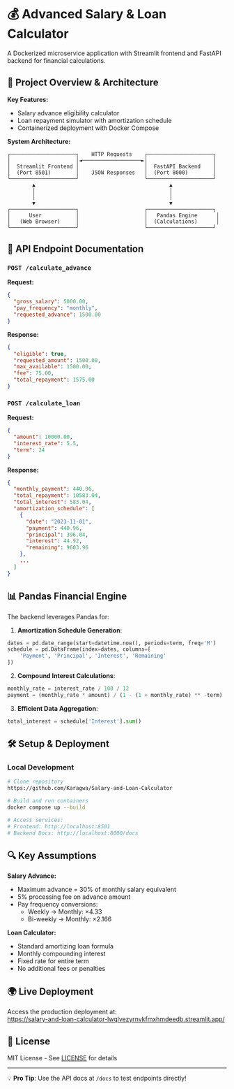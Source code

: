 
# 💰 Advanced Salary & Loan Calculator

A Dockerized microservice application with Streamlit frontend and FastAPI backend for financial calculations.

## 🔧 Project Overview & Architecture

**Key Features:**
- Salary advance eligibility calculator
- Loan repayment simulator with amortization schedule
- Containerized deployment with Docker Compose

**System Architecture:**
```
┌─────────────────────┐    HTTP Requests    ┌─────────────────────┐
│                     │◄───────────────────►│                     │
│  Streamlit Frontend │                     │  FastAPI Backend    │
│  (Port 8501)        │    JSON Responses   │  (Port 8000)        │
└─────────────────────┘                     └─────────────────────┘
        ▲                                           ▲
        │                                           │
        │                                           │
        ▼                                           ▼
┌─────────────────────┐                     ┌─────────────────────┐
│      User           │                     │   Pandas Engine      │
│   (Web Browser)     │                     │  (Calculations)      │
└─────────────────────┘                     └─────────────────────┘
```

## 🚀 API Endpoint Documentation

### `POST /calculate_advance`
**Request:**
```json
{
  "gross_salary": 5000.00,
  "pay_frequency": "monthly",
  "requested_advance": 1500.00
}
```

**Response:**
```json
{
  "eligible": true,
  "requested_amount": 1500.00,
  "max_available": 1500.00,
  "fee": 75.00,
  "total_repayment": 1575.00
}
```

### `POST /calculate_loan`
**Request:**
```json
{
  "amount": 10000.00,
  "interest_rate": 5.5,
  "term": 24
}
```

**Response:**
```json
{
  "monthly_payment": 440.96,
  "total_repayment": 10583.04,
  "total_interest": 583.04,
  "amortization_schedule": [
    {
      "date": "2023-11-01",
      "payment": 440.96,
      "principal": 396.04,
      "interest": 44.92,
      "remaining": 9603.96
    },
    ...
  ]
}
```

## 📊 Pandas Financial Engine

The backend leverages Pandas for:
1. **Amortization Schedule Generation**:
```python
dates = pd.date_range(start=datetime.now(), periods=term, freq='M')
schedule = pd.DataFrame(index=dates, columns=[
    'Payment', 'Principal', 'Interest', 'Remaining'
])
```

2. **Compound Interest Calculations**:
```python
monthly_rate = interest_rate / 100 / 12
payment = (monthly_rate * amount) / (1 - (1 + monthly_rate) ** -term)
```

3. **Efficient Data Aggregation**:
```python
total_interest = schedule['Interest'].sum()
```

## 🛠️ Setup & Deployment

### Local Development
```bash
# Clone repository
https://github.com/Karagwa/Salary-and-Loan-Calculator

# Build and run containers
docker compose up --build

# Access services:
# Frontend: http://localhost:8501
# Backend Docs: http://localhost:8000/docs
```


## 🔍 Key Assumptions

**Salary Advance:**
- Maximum advance = 30% of monthly salary equivalent
- 5% processing fee on advance amount
- Pay frequency conversions:
  - Weekly → Monthly: ×4.33
  - Bi-weekly → Monthly: ×2.166

**Loan Calculator:**
- Standard amortizing loan formula
- Monthly compounding interest
- Fixed rate for entire term
- No additional fees or penalties

## 🌍 Live Deployment

Access the production deployment at:  
https://salary-and-loan-calculator-lwqlvezyrnvkfmxhmdeedb.streamlit.app/

## 📜 License
MIT License - See [LICENSE](LICENSE) for details

---

💡 **Pro Tip**: Use the API docs at `/docs` to test endpoints directly!
```